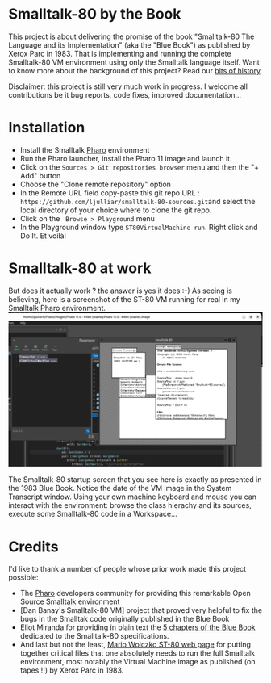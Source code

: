 # Smalltalk-80 by the Book

This project is about delivering the promise of the book "Smalltalk-80 The Language and its Implementation" (aka the "Blue Book") as published by Xerox Parc in 1983. That is implementing and running the complete Smalltalk-80 VM environment using only the Smalltalk language itself. Want to know more about the background of this project? Read our [bits of history](History.md).

Disclaimer: this project is still very much work in progress.  I welcome all contributions be it bug reports, code fixes, improved documentation...

# Installation
* Install the Smalltalk [Pharo](https://www.pharo.org/) environment
* Run the Pharo launcher, install the Pharo 11 image and launch it.
* Click on the `Sources > Git repositories browser` menu and then the "+ Add" button
* Choose the "Clone remote repository" option
* In the Remote URL field  copy-paste this git repo URL  : `https://github.com/ljulliar/smalltalk-80-sources.git`and select the local directory of your choice where to clone the git repo.
* Click on the ` Browse > Playground` menu
* In the Playground window type `ST80VirtualMachine run`. Right click and Do It. Et voilà!

# Smalltalk-80 at work
But does it actually work ? the answer is yes it does :-) As seeing is believing, here is a screenshot of the ST-80 VM running for real in my Smalltalk Pharo environment. 
![Screenshot of the ST-80 VM startup screen ) ](images/ST80-startup-screen.png)

The Smalltalk-80 startup screen that you see here is exactly as presented in the 1983 Blue Book. Notice the date of the VM image in the System Transcript window. Using your own machine keyboard and mouse you can interact with the environment: browse the class hierachy and its sources, execute some Smalltalk-80 code in a Workspace...

# Credits
I'd like to thank a number of people whose prior work made this project possible:
* The [Pharo](https://www.pharo.org/) developers community for providing this remarkable Open Source Smalltalk environment
* [Dan Banay's Smalltalk-80 VM] project that proved very helpful to fix the bugs in the Smalltak code originally published in the Blue Book
* Eliot Miranda for providing in plain text the [5 chapters of the Blue Book](http://www.mirandabanda.org/bluebook/bluebook_imp_toc.html) dedicated to the Smalltalk-80 specifications.
* And last but not the least, [Mario Wolczko ST-80 web page](http://www.wolczko.com/st80/) for putting together critical files that one absolutely needs to run the full Smalltalk environment, most notably the Virtual Machine image as published (on tapes !!) by Xerox Parc in 1983.
